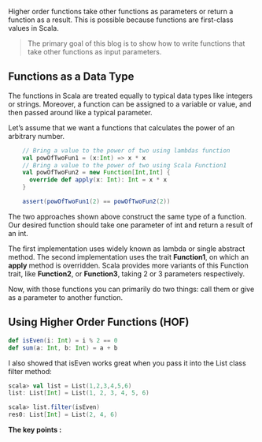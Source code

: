 Higher order functions take other functions as parameters or return a function as a result. This is possible because functions are first-class values in Scala.

> The primary goal of this blog is to show how to write functions that
> take other functions as input parameters.

## Functions as a Data Type

The functions in Scala are treated equally to typical data types like integers or strings. Moreover, a function can be assigned to a variable or value, and then passed around like a typical parameter.

Let’s assume that we want a functions that calculates the power of an arbitrary number.
```scala
    // Bring a value to the power of two using lambdas function
    val powOfTwoFun1 = (x:Int) => x * x
    // Bring a value to the power of two using Scala Function1
    val powOfTwoFun2 = new Function[Int,Int] {
      override def apply(x: Int): Int = x * x
    }

    assert(powOfTwoFun1(2) == powOfTwoFun2(2))
```

The two approaches shown above construct the same type of a function. Our desired function should take one parameter of int and return a result of an int.

The first implementation uses widely known as lambda or single abstract method. The second implementation uses the trait  **Function1**, on which an  **apply**  method is overridden. Scala provides more variants of this Function trait, like  **Function2**, or  **Function3**, taking 2 or 3 parameters respectively.

Now, with those functions you can primarily do two things: call them or give as a parameter to another function.

## Using Higher Order Functions (HOF)

```scala
def isEven(i: Int) = i % 2 == 0
def sum(a: Int, b: Int) = a + b
```

I also showed that isEven works great when you pass it into the List class filter method:
```scala
scala> val list = List(1,2,3,4,5,6)
list: List[Int] = List(1, 2, 3, 4, 5, 6)

scala> list.filter(isEven)
res0: List[Int] = List(2, 4, 6)
```
**The key points :**

<!--stackedit_data:
eyJoaXN0b3J5IjpbMTc0MDYzOTQ3MSwxMjE1MTMyNTMyLC0xMz
QzMTg2MDQ3LDE4NjYzNzMwMTMsLTExOTI3NzQ3NTUsOTc2MTQ3
NDczLC04OTM3Njg4NCwtMTA3OTQzNDEzNywtNTY1MTEzNjM3LC
0xNTY5OTA0MTQyLDE4MTQ4MzQ0MjcsMjAyNzA1NjY3MywtMTI1
OTg5MDA2MSwtMTQ1MzY4MDY5LDEzNDIyNzI1ODEsMTQ0NjQzMj
Y1NSwxMjk2NTIwMDg2LC0yMDg4NzQ2NjEyLC0xODc2MDc0NjYw
LC0xNTU5NTg3NjA3XX0=
-->
